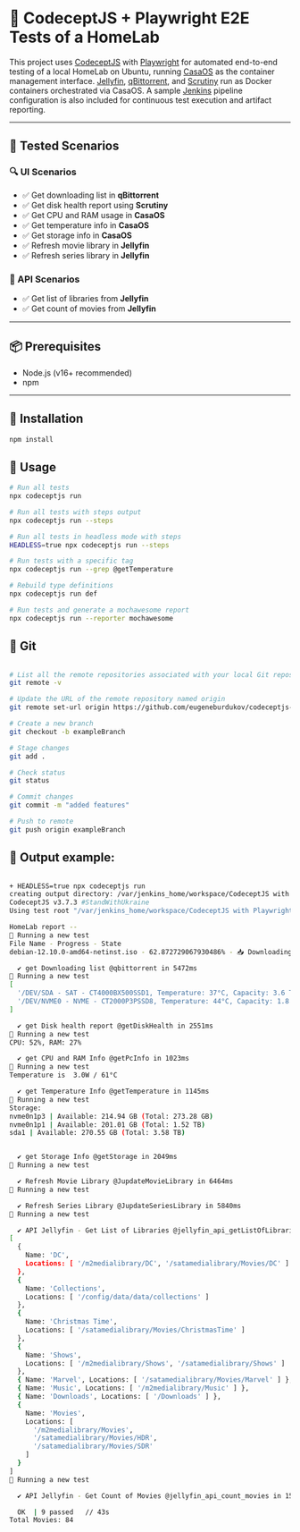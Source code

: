 # 🤖 CodeceptJS + Playwright E2E Tests of a HomeLab

This project uses [CodeceptJS](https://codecept.io/) with [Playwright](https://playwright.dev/) for automated end-to-end testing of a local HomeLab on Ubuntu, running [CasaOS](https://www.casaos.io/) as the container management interface. [Jellyfin](https://jellyfin.org/), [qBittorrent](https://www.qbittorrent.org/), and [Scrutiny](https://github.com/AnalogJ/scrutiny) run as Docker containers orchestrated via CasaOS. A sample [Jenkins](https://www.jenkins.io/) pipeline configuration is also included for continuous test execution and artifact reporting.

---

## 🧪 Tested Scenarios

### 🔍 UI Scenarios

- ✅ Get downloading list in **qBittorrent**
- ✅ Get disk health report using **Scrutiny**
- ✅ Get CPU and RAM usage in **CasaOS**
- ✅ Get temperature info in **CasaOS**
- ✅ Get storage info in **CasaOS**
- ✅ Refresh movie library in **Jellyfin**
- ✅ Refresh series library in **Jellyfin**

### 🔌 API Scenarios

- ✅ Get list of libraries from **Jellyfin**
- ✅ Get count of movies from **Jellyfin**

---

## 📦 Prerequisites

- Node.js (v16+ recommended)
- npm

---

## 🚀 Installation

```bash
npm install
```

## 🚀 Usage
```bash
# Run all tests
npx codeceptjs run

# Run all tests with steps output
npx codeceptjs run --steps

# Run all tests in headless mode with steps
HEADLESS=true npx codeceptjs run --steps

# Run tests with a specific tag
npx codeceptjs run --grep @getTemperature

# Rebuild type definitions
npx codeceptjs run def

# Run tests and generate a mochawesome report
npx codeceptjs run --reporter mochawesome
```

## 🚀 Git
```bash

# List all the remote repositories associated with your local Git repository
git remote -v

# Update the URL of the remote repository named origin
git remote set-url origin https://github.com/eugeneburdukov/codeceptjs-playwright-homelab.git

# Create a new branch
git checkout -b exampleBranch      

# Stage changes
git add .   

# Check status
git status        

# Commit changes
git commit -m "added features"

# Push to remote
git push origin exampleBranch    
```

## 🚀 Output example:
```bash

+ HEADLESS=true npx codeceptjs run
creating output directory: /var/jenkins_home/workspace/CodeceptJS with Playwright and Jenkins/output
CodeceptJS v3.7.3 #StandWithUkraine
Using test root "/var/jenkins_home/workspace/CodeceptJS with Playwright and Jenkins"

HomeLab report --
🚀 Running a new test
File Name - Progress - State
debian-12.10.0-amd64-netinst.iso - 62.872729067930486% - 📥 Downloading

  ✔ get Downloading list @qbittorrent in 5472ms
🚀 Running a new test
[
  '/DEV/SDA - SAT - CT4000BX500SSD1, Temperature: 37°C, Capacity: 3.6 TiB, Powered on: 32 days, Status: Passed',
  '/DEV/NVME0 - NVME - CT2000P3PSSD8, Temperature: 44°C, Capacity: 1.8 TiB, Powered on: 71 days, Status: Passed'
]

  ✔ get Disk health report @getDiskHealth in 2551ms
🚀 Running a new test
CPU: 52%, RAM: 27%

  ✔ get CPU and RAM Info @getPcInfo in 1023ms
🚀 Running a new test
Temperature is  3.0W / 61°C 

  ✔ get Temperature Info @getTemperature in 1145ms
🚀 Running a new test
Storage:
nvme0n1p3 | Available: 214.94 GB (Total: 273.28 GB)
nvme0n1p1 | Available: 201.01 GB (Total: 1.52 TB)
sda1 | Available: 270.55 GB (Total: 3.58 TB)


  ✔ get Storage Info @getStorage in 2049ms
🚀 Running a new test

  ✔ Refresh Movie Library @JupdateMovieLibrary in 6464ms
🚀 Running a new test

  ✔ Refresh Series Library @JupdateSeriesLibrary in 5840ms
🚀 Running a new test

  ✔ API Jellyfin - Get List of Libraries @jellyfin_api_getListOfLibraries in 12ms
[
  {
    Name: 'DC',
    Locations: [ '/m2medialibrary/DC', '/satamedialibrary/Movies/DC' ]
  },
  {
    Name: 'Collections',
    Locations: [ '/config/data/data/collections' ]
  },
  {
    Name: 'Christmas Time',
    Locations: [ '/satamedialibrary/Movies/ChristmasTime' ]
  },
  {
    Name: 'Shows',
    Locations: [ '/m2medialibrary/Shows', '/satamedialibrary/Shows' ]
  },
  { Name: 'Marvel', Locations: [ '/satamedialibrary/Movies/Marvel' ] },
  { Name: 'Music', Locations: [ '/m2medialibrary/Music' ] },
  { Name: 'Downloads', Locations: [ '/Downloads' ] },
  {
    Name: 'Movies',
    Locations: [
      '/m2medialibrary/Movies',
      '/satamedialibrary/Movies/HDR',
      '/satamedialibrary/Movies/SDR'
    ]
  }
]
🚀 Running a new test

  ✔ API Jellyfin - Get Count of Movies @jellyfin_api_count_movies in 15ms

  OK  | 9 passed   // 43s
Total Movies: 84 
```
